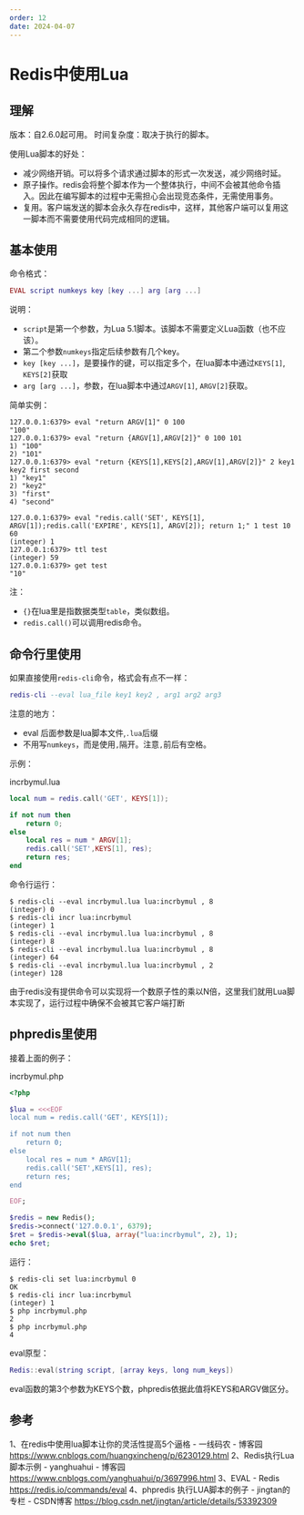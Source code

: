 ```yaml
---
order: 12
date: 2024-04-07
---
```

# Redis中使用Lua

## 理解

版本：自2.6.0起可用。 时间复杂度：取决于执行的脚本。

使用Lua脚本的好处：

- 减少网络开销。可以将多个请求通过脚本的形式一次发送，减少网络时延。
- 原子操作。redis会将整个脚本作为一个整体执行，中间不会被其他命令插入。因此在编写脚本的过程中无需担心会出现竞态条件，无需使用事务。
- 复用。客户端发送的脚本会永久存在redis中，这样，其他客户端可以复用这一脚本而不需要使用代码完成相同的逻辑。

## 基本使用

命令格式：

```lua
EVAL script numkeys key [key ...] arg [arg ...]
```

说明：

- `script`是第一个参数，为Lua 5.1脚本。该脚本不需要定义Lua函数（也不应该）。
- 第二个参数`numkeys`指定后续参数有几个key。
- `key [key ...]`，是要操作的键，可以指定多个，在lua脚本中通过`KEYS[1]`, `KEYS[2]`获取
- `arg [arg ...]`，参数，在lua脚本中通过`ARGV[1]`, `ARGV[2]`获取。

简单实例：

```shell
127.0.0.1:6379> eval "return ARGV[1]" 0 100 
"100"
127.0.0.1:6379> eval "return {ARGV[1],ARGV[2]}" 0 100 101
1) "100"
2) "101"
127.0.0.1:6379> eval "return {KEYS[1],KEYS[2],ARGV[1],ARGV[2]}" 2 key1 key2 first second
1) "key1"
2) "key2"
3) "first"
4) "second"

127.0.0.1:6379> eval "redis.call('SET', KEYS[1], ARGV[1]);redis.call('EXPIRE', KEYS[1], ARGV[2]); return 1;" 1 test 10 60
(integer) 1
127.0.0.1:6379> ttl test
(integer) 59
127.0.0.1:6379> get test
"10"
```

注：

- `{}`在lua里是指数据类型`table`，类似数组。
- `redis.call()`可以调用redis命令。

## 命令行里使用

如果直接使用`redis-cli`命令，格式会有点不一样：

```lua
redis-cli --eval lua_file key1 key2 , arg1 arg2 arg3
```

注意的地方：

- eval 后面参数是lua脚本文件,`.lua`后缀
- 不用写`numkeys`，而是使用`,`隔开。注意`,`前后有空格。

示例：

incrbymul.lua

```lua
local num = redis.call('GET', KEYS[1]);  

if not num then
	return 0;
else
	local res = num * ARGV[1]; 
	redis.call('SET',KEYS[1], res); 
	return res;
end
```

命令行运行：

```shell
$ redis-cli --eval incrbymul.lua lua:incrbymul , 8
(integer) 0
$ redis-cli incr lua:incrbymul 
(integer) 1
$ redis-cli --eval incrbymul.lua lua:incrbymul , 8
(integer) 8
$ redis-cli --eval incrbymul.lua lua:incrbymul , 8
(integer) 64
$ redis-cli --eval incrbymul.lua lua:incrbymul , 2
(integer) 128
```

由于redis没有提供命令可以实现将一个数原子性的乘以N倍，这里我们就用Lua脚本实现了，运行过程中确保不会被其它客户端打断

## phpredis里使用

接着上面的例子：

incrbymul.php

```php
<?php 

$lua = <<<EOF
local num = redis.call('GET', KEYS[1]);  

if not num then
	return 0;
else
	local res = num * ARGV[1]; 
	redis.call('SET',KEYS[1], res); 
	return res;
end

EOF;

$redis = new Redis();
$redis->connect('127.0.0.1', 6379);
$ret = $redis->eval($lua, array("lua:incrbymul", 2), 1);
echo $ret;
```

运行：

```shell
$ redis-cli set lua:incrbymul 0
OK
$ redis-cli incr lua:incrbymul
(integer) 1
$ php incrbymul.php 
2
$ php incrbymul.php 
4
```

eval原型：

```lua
Redis::eval(string script, [array keys, long num_keys])
```

eval函数的第3个参数为KEYS个数，phpredis依据此值将KEYS和ARGV做区分。

## 参考

1、在redis中使用lua脚本让你的灵活性提高5个逼格 - 一线码农 - 博客园
https://www.cnblogs.com/huangxincheng/p/6230129.html
2、Redis执行Lua脚本示例 - yanghuahui - 博客园
https://www.cnblogs.com/yanghuahui/p/3697996.html
3、EVAL - Redis
https://redis.io/commands/eval
4、phpredis 执行LUA脚本的例子 - jingtan的专栏 - CSDN博客
https://blog.csdn.net/jingtan/article/details/53392309